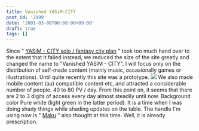 ```yaml
---
title: Vanished YASiM-CITY
post_id: '2999'
date: '2001-03-06T00:00:00+09:00'
draft: true
tags: []
---
```


Since " [YASiM - CITY solo / fantasy city plan](/kuto) " took too much hand over to the extent that it failed instead, we reduced the size of the site greatly and changed the name to "Vanished YASiM - CITY". I will focus only on the distribution of self-made content (mainly music, occasionally games or illustrations). Until quite recently this site was a prototype. ![](https://danmaq.com/wp-content/uploads/1999/09/vy.png) We also made mobile content (au) compatible content etc, and attracted a considerable number of people. 40 to 80 PV / day. From this point on, it seems that there are 2 to 3 digits of access every day almost steadily until now. Background color Pure white (light green in the latter period). It is a time when I was doing shady things while shading updates on the table. The handle I'm using now is " [Maku](/danmaq) " also thought at this time. Well, it is already prescription.
